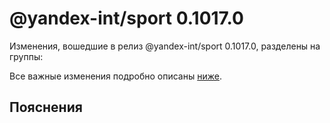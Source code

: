 # @yandex-int/sport 0.1017.0

<!-- ЧЕЛОВЕЧЕСКОЕ ВСТУПЛЕНИЕ -->

Изменения, вошедшие в релиз @yandex-int/sport 0.1017.0, разделены на группы:

Все важные изменения подробно описаны [ниже](#Пояснения).

## Пояснения

